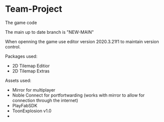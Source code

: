 # Team-Project
The game code 

The main up to date branch is "NEW-MAIN"

When openning the game use editor version 2020.3.21f1 to maintain version control.

Packages used:
- 2D Tilemap Editior
- 2D Tilemap Extras

Assets used:
- Mirror for multiplayer
- Noble Connect for portfortwarding (works with mirror to allow for connection through the internet)
- PlayFabSDK
- ToonExplosion v1.0 
- 


